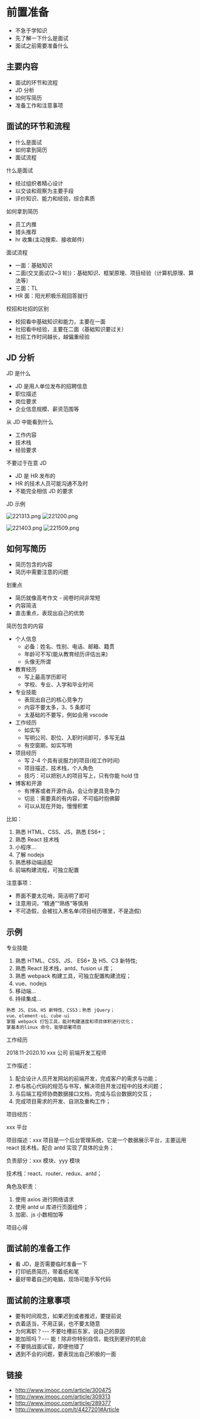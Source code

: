# 前置准备

- 不急于学知识
- 先了解一下什么是面试
- 面试之前需要准备什么

## 主要内容

- 面试的环节和流程
- JD 分析
- 如何写简历
- 准备工作和注意事项

## 面试的环节和流程

- 什么是面试
- 如何拿到简历
- 面试流程

什么是面试

- 经过组织者精心设计
- 以交谈和观察为主要手段
- 评价知识、能力和经验，综合素质

如何拿到简历

- 员工内推
- 猎头推荐
- hr 收集(主动搜索、接收邮件)

面试流程

- 一面：基础知识
- 二面(交叉面试(2~3 轮))：基础知识、框架原理、项目经验（计算机原理、算法等）
- 三面：TL
- HR 面：阳光积极乐观回答就行

校招和社招的区别

- 校招看中基础知识和能力，主要在一面
- 社招看中经验，主要在二面（基础知识要过关）
- 社招工作时间越长，越偏重经验

## JD 分析

JD 是什么

- JD 是用人单位发布的招聘信息
- 职位描述
- 岗位要求
- 企业信息规模、薪资范围等

从 JD 中能看到什么

- 工作内容
- 技术栈
- 经验要求

不要过于在意 JD

- JD 是 HR 发布的
- HR 的技术人员可能沟通不及时
- 不能完全相信 JD 的要求

JD 示例

![221313.png](./img/221313.png)
![221200.png](./img/221200.png)

![221403.png](./img/221403.png)
![221509.png](./img/221509.png)

## 如何写简历

- 简历包含的内容
- 简历中需要注意的问题

划重点

- 简历就像高考作文 - 阅卷时间非常短
- 内容简洁
- 直击重点，表现出自己的优势

简历包含的内容

- 个人信息
  - 必备：姓名、性别、电话、邮箱、籍贯
  - 年龄可不写(能从教育经历评估出来)
  - 头像无所谓
- 教育经历
  - 写上最高学历即可
  - 学校、专业、入学和毕业时间
- 专业技能
  - 表现出自己的核心竞争力
  - 内容不要太多，3、5 条即可
  - 太基础的不要写，例如会用 vscode
- 工作经历
  - 如实写
  - 写明公司、职位、入职时间即可，多写无益
  - 有空窗期，如实写明
- 项目经历
  - 写 2-4 个具有说服力的项目(视工作时间)
  - 项目描述，技术栈，个人角色
  - 技巧：可以把别人的项目写上，只有你能 hold 住
- 博客和开源
  - 有博客或者开源作品，会让你更具竞争力
  - 切忌：需要真的有内容，不可临时抱佛脚
  - 可以从现在开始，慢慢积累

比如：

1. 熟悉 HTML、CSS、JS，熟悉 ES6+；
2. 熟悉 React 技术栈
3. 小程序...
4. 了解 nodejs
5. 熟悉移动端适配
6. 前端构建流程，可独立配置

注意事项：

- 界面不要太花哨，简洁明了即可
- 注意用词，“精通”“熟练”等慎用
- 不可造假，会被拉入黑名单(项目经历哪里，不是造假)

## 示例

专业技能

1. 熟悉 HTML、CSS、JS、 ES6+ 及 H5、C3 新特性;
2. 熟悉 React 技术栈，antd、fusion ui 库；
3. 熟悉 webpack 构建工具，可独立配置构建流程；
4. vue、nodejs
5. 移动端...
6. 持续集成...

```js
熟悉 JS、ES6、H5 新特性、CSS3；熟悉 jQuery；
vue、element-ui、cube-ui
掌握 webpack 打包工具，能对构建速度和项目体积进行优化；
掌基本的linux 命令，能够部署项目
```

工作经历

2018.11-2020.10 xxx 公司 前端开发工程师

工作描述：

1. 配合设计人员开发网站的前端开发，完成客户的需求与功能；
2. 参与核心代码的规范与书写，解决项目开发过程中的技术问题；
3. 与后端工程师协商数据接口文档，完成与后台数据的交互；
4. 完成项目需求的开发、自测及重构工作；

项目经历：

xxx 平台

项目描述：xxx 项目是一个后台管理系统，它是一个数据展示平台，主要运用 react 技术栈，配合 antd 实现了具体的业务；

负责部分：xxx 模块、yyy 模块

技术栈：react、router、redux、antd；

角色及职责：

1. 使用 axios 进行网络请求
2. 使用 antd ui 库进行页面组件；
3. 加密、js 小数相加等

项目心得

## 面试前的准备工作

- 看 JD，是否需要临时准备一下
- 打印纸质简历，带着纸和笔
- 最好带着自己的电脑，现场可能手写代码

## 面试前的注意事项

- 要有时间观念，如果迟到或者推迟，要提前说
- 衣着适当，不用正装，也不要太随意
- 为何离职？--- 不要吐槽前东家，说自己的原因
- 能加班吗？--- 能！除非你特别自信，能找到更好的机会
- 不要挑战面试官，即便他错了
- 遇到不会的问题，要表现出自己积极的一面

## 链接

- http://www.imooc.com/article/300475
- http://www.imooc.com/article/309313
- http://www.imooc.com/article/289377
- http://www.imooc.com/t/4427201#Article
